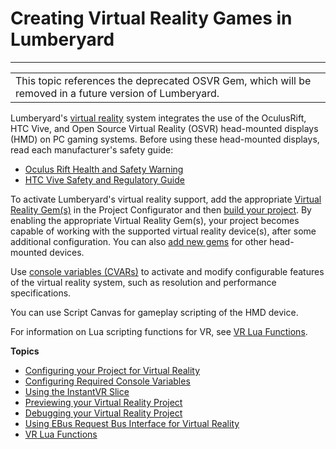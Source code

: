 # Creating Virtual Reality Games in Lumberyard<a name="virtual-reality"></a>


****  

|  | 
| --- |
|  This topic references the deprecated OSVR Gem, which will be removed in a future version of Lumberyard\.  | 

Lumberyard's [virtual reality](ly-glos-chap.md#virtual_reality) system integrates the use of the OculusRift, HTC Vive, and Open Source Virtual Reality \(OSVR\) head\-mounted displays \(HMD\) on PC gaming systems\. Before using these head\-mounted displays, read each manufacturer's safety guide:
+ [Oculus Rift Health and Safety Warning](http://www.oculus.com/warnings)
+ [HTC Vive Safety and Regulatory Guide](http://dl4.htc.com/web_materials/Safety_Guide/Vive/Vive_safety_and_regulatory_guide_ENG-FRC-ESM.pdf)

To activate Lumberyard's virtual reality support, add the appropriate [Virtual Reality Gem\(s\)](virtual-reality-configuring.md) in the Project Configurator and then [build your project](game-build-intro.md)\. By enabling the appropriate Virtual Reality Gem\(s\), your project becomes capable of working with the supported virtual reality device\(s\), after some additional configuration\. You can also [add new gems](gems-system-gems.md) for other head\-mounted devices\.

Use [console variables \(CVARs\)](virtual-reality-cvars.md) to activate and modify configurable features of the virtual reality system, such as resolution and performance specifications\. 

You can use Script Canvas for gameplay scripting of the HMD device\.

For information on Lua scripting functions for VR, see [VR Lua Functions](lua-scripting-ref-vr.md)\.

**Topics**
+ [Configuring your Project for Virtual Reality](virtual-reality-configuring.md)
+ [Configuring Required Console Variables](virtual-reality-cvars.md)
+ [Using the InstantVR Slice](virtual-reality-instant-vr.md)
+ [Previewing your Virtual Reality Project](virtual-reality-preview.md)
+ [Debugging your Virtual Reality Project](virtual-reality-debug.md)
+ [Using EBus Request Bus Interface for Virtual Reality](virtual-reality-ebus.md)
+ [VR Lua Functions](lua-scripting-ref-vr.md)